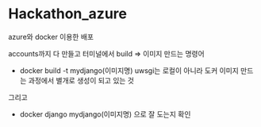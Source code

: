 # Hackathon_azure
azure와 docker 이용한 배포

accounts까지 다 만들고 터미널에서
build => 이미지 만드는 명령어
* docker build -t mydjango(이미지명)
uwsgi는 로컬이 아니라 도커 이미지 만드는 과정에서 별개로 생성이 되고 있는 것

그리고
* docker django mydjango(이미지명)
으로 잘 도는지 확인

